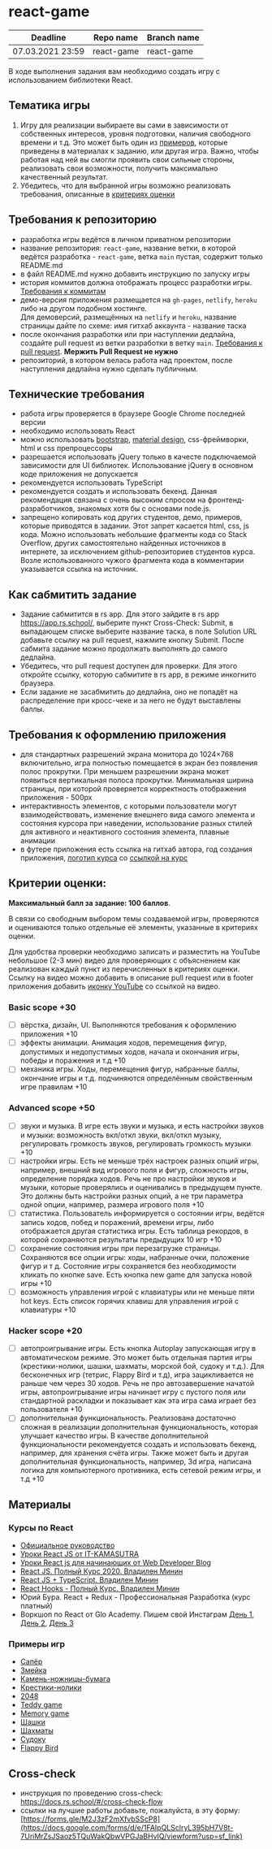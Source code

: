 # react-game

| Deadline         | Repo name  | Branch name |
| ---------------- | ---------- | ----------- |
| 07.03.2021 23:59 | react-game | react-game  |

В ходе выполнения задания вам необходимо создать игру с использованием библиотеки React. 

## Тематика игры

1. Игру для реализации выбираете вы сами в зависимости от собственных интересов, уровня подготовки, наличия свободного времени и т.д. Это может быть один из [примеров](#примеры-игр), которые приведены в материалах к заданию, или другая игра. Важно, чтобы работая над ней вы смогли проявить свои сильные стороны, реализовать свои возможности, получить максимально качественный результат.
2. Убедитесь, что для выбранной игры возможно реализовать требования, описанные в [критериях оценки](#критерии-оценки)

## Требования к репозиторию

- разработка игры ведётся в личном приватном репозитории
- название репозитория: `react-game`, название ветки, в которой ведётся разработка - `react-game`, ветка `main` пустая, содержит только README.md
- в файл README.md нужно добавить инструкцию по запуску игры 
- история коммитов должна отображать процесс разработки игры. [Требования к коммитам](https://docs.rs.school/#/git-convention)
- демо-версия приложения размещается на `gh-pages`, `netlify`, `heroku` либо на другом подобном хостинге.  
Для демоверсий, размещённых на `netlify` и `heroku`, название страницы дайте по схеме: имя гитхаб аккаунта - название таска
- после окончания разработки или при наступлении дедлайна, создайте pull request из ветки разработки в ветку `main`. [Требования к pull request](https://docs.rs.school/#/pull-request-review-process?id=Требования-к-pull-request-pr). **Мержить Pull Request не нужно**
- репозиторий, в котором велась работа над проектом, после наступления дедлайна нужно сделать публичным.

## Технические требования

- работа игры проверяется в браузере Google Chrome последней версии
- необходимо использовать React 
- можно использовать [bootstrap](https://getbootstrap.com/), [material design](https://material.io/), css-фреймворки, html и css препроцессоры
- разрешается использовать jQuery только в качесте подключаемой зависимости для UI библиотек. Использование jQuery в основном коде приложения не допускается
- рекомендуется  использовать TypeScript 
- рекомендуется создать и использовать бекенд. Данная рекомендация связана с очень высоким спросом на фронтенд-разработчиков, знакомых хотя бы с основами node.js.
- запрещено копировать код других студентов, демо, примеров, которые приводятся в задании. Этот запрет касается html, css, js кода. Можно использовать небольшие фрагменты кода со Stack Overflow, других самостоятельно найденных источников в интернете, за исключением github-репозиториев студентов курса. Возле использованного чужого фрагмента кода в комментарии указывается ссылка на источник.

## Как сабмитить задание

- Задание сабмитится в rs app. Для этого зайдите в rs app https://app.rs.school/, выберите пункт Cross-Check: Submit, в выпадающем списке выберите название таска, в поле Solution URL добавьте ссылку на pull request, нажмите кнопку Submit. После сабмита задание можно продолжать выполнять до самого дедлайна.
- Убедитесь, что pull request доступен для проверки. Для этого откройте ссылку, которую сабмитите в  rs app, в режиме инкогнито браузера.
- Если задание не засабмитить до дедлайна, оно не попадёт на распределение при кросс-чеке и за него не будут выставлены баллы.

## Требования к оформлению приложения

- для стандартных разрешений экрана монитора до 1024×768 включительно, игра полностью помещается в экран без появления полос прокрутки. При меньшем разрешении экрана может появиться вертикальная полоса прокрутки. Минимальная ширина страницы, при которой проверяется корректность отображения приложения - 500рх
- интерактивность элементов, с которыми пользователи могут взаимодействовать, изменение внешнего вида самого элемента и состояния курсора при наведении, использование разных стилей для активного и неактивного состояния элемента, плавные анимации
- в футере приложения есть ссылка на гитхаб автора, год создания приложения, [логотип курса](https://rs.school/images/rs_school_js.svg) со [ссылкой на курс](https://rs.school/js/)

## Критерии оценки:

**Максимальный балл за задание: 100 баллов**.

В связи со свободным выбором темы создаваемой игры, проверяются и оцениваются только отдельные её элементы, указанные в критериях оценки. 

Для удобства проверки необходимо записать и разместить на YouTube небольшое (2-3 мин) видео для проверяющих с объяснением как реализован каждый пункт из перечисленных в критериях оценки. Ссылку на видео можно добавить в описание pull request или в footer приложения добавить [иконку YouTube](https://upload.wikimedia.org/wikipedia/commons/0/09/YouTube_full-color_icon_%282017%29.svg) со ссылкой на видео.

### Basic scope +30

- [ ] вёрстка, дизайн, UI. Выполняются требования к оформлению приложения +10
- [ ] эффекты анимации. Анимация ходов, перемещения фигур, допустимых и недопустимых ходов, начала и окончания игры, победы и поражения и т.д +10
- [ ] механика игры. Ходы, перемещения фигур, набранные баллы, окончание игры и т.д. подчиняются определённым свойственным игре правилам +10

### Advanced scope +50

- [ ] звуки и музыка. В игре есть звуки и музыка, и есть настройки звуков и музыки: возможность вкл/откл звуки, вкл/откл музыку, регулировать громкость звуков, регулировать громкость музыки +10
- [ ] настройки игры. Есть не меньше трёх настроек разных опций игры, например, внешний вид игрового поля и фигур, сложность игры, определение порядка ходов. Речь не про настройки звуков и музыки, которые проверялись и оценивались в предыдущем пункте. Это должны быть настройки разных опций, а не три параметра одной опции, например, размера игрового поля +10
- [ ] статистика. Пользователь информируется о состоянии игры, ведётся запись ходов, побед и поражений, времени игры, либо отображается другая статистика игры. Есть таблица рекордов, в которой сохраняются результаты предыдущих 10 игр +10
- [ ] сохранение состояния игры при перезагрузке страницы. Сохраняются все опции игры: ходы, набранные очки, положение фигур и т д. Состояние игры сохраняется без необходимости кликать по кнопке save. Есть кнопка new game для запуска новой игры +10 
- [ ] возможность управления игрой с клавиатуры или не меньше пяти hot keys. Есть список горячих клавиш для управления игрой с клавиатуры +10

### Hacker scope +20

- [ ] автопроигрывание игры. Есть кнопка Autoplay запускающая игру в автоматическом режиме. Это может быть отдельная партия игры (крестики-нолики, шашки, шахматы, морской бой, судоку и т.д.). Для бесконечных игр (тетрис, Flappy Bird и т.д), игра зацикливается не раньше чем через 30 ходов. Речь не про автозавершение начатой игры, автопроигрывание игры начинает игру с пустого поля или стандартной раскладки и показывает как эта игра сама играет без пользователя +10
- [ ] дополнительная функциональность. Реализована достаточно сложная в реализации дополнительная функциональность, которая улучшает качество игры. В качестве дополнительной функциональности рекомендуется создать и использовать бекенд, например, для хранения счёта игры. Также может быть и другая дополнительная функциональность, например, 3d игра, написана логика для компьютерного противника, есть сетевой режим игры, и т.д +10

## Материалы

### Курсы по React
- [Официальное руководство](https://ru.reactjs.org/)
- [Уроки React JS от IT-KAMASUTRA](https://www.youtube.com/playlist?list=PLcvhF2Wqh7DNVy1OCUpG3i5lyxyBWhGZ8)
- [Уроки React js для начинающих от Web Developer Blog](https://www.youtube.com/playlist?list=PLVfMKQXDAhGV90yI1FzsciwEi-11ILfAG)
- [React JS. Полный Курс 2020. Владилен Минин](https://youtu.be/xJZa2_aldDs)
- [React JS + TypeScript. Владилен Минин](https://youtu.be/OvLWWvjoi8s)
- [React Hooks - Полный Курс. Владилен Минин](https://youtu.be/9KJxaFHotqI)
- Юрий Бура. React + Redux - Профессиональная Разработка (курс платный)
- Воркшоп по React от Glo Academy. Пишем свой Инстаграм [День 1](https://youtu.be/IJvTV-8FaPI), [День 2](https://youtu.be/zxtDR-SFDfI), [День 3](https://youtu.be/-eSOiFGL2f0)

### Примеры игр
  - [Сапёр](https://reactjsexample.com/minesweeper-game-written-with-react/)
  - [Змейка](https://reactjsexample.com/a-simple-snake-game-created-with-the-react/)
  - [Камень-ножницы-бумага](https://reactjsexample.com/a-rock-paper-scissors-game-built-with-react-scss/)
  - [Крестики-нолики](https://habr.com/ru/post/524260/)
  - [2048](https://reactjsexample.com/a-2048-game-build-with-react/)
  - [Teddy game](https://reactjsexample.com/react-app-with-cartoon-animations-and-games-for-kids/)
  - [Memory game](https://reactjsexample.com/a-simple-memory-game-with-react-js/)
  - [Шашки](https://reactjsexample.com/checkers-game-ai-opponent-in-react/)
  - [Шахматы](https://reactjsexample.com/mobile-first-chess-with-react-js/)
  - [Судоку](https://reactjsexample.com/sudoku-game-written-using-react-js/)
  - [Flappy Bird](https://flappybacon.netlify.app/)

## Cross-check
- инструкция по проведению cross-check: https://docs.rs.school/#/cross-check-flow
- cсылки на лучшие работы добавьте, пожалуйста, в эту форму: [https://forms.gle/M2J3zF2mXfvbSScP8](https://docs.google.com/forms/d/e/1FAIpQLSclryL395bH7V8t-7UriMrZsJSaoz5TQuWakQbwVPGJaBHvIQ/viewform?usp=sf_link)
